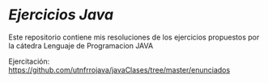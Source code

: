 # <em>Ejercicios Java</em>
Este repositorio contiene mis resoluciones de los ejercicios propuestos por la cátedra Lenguaje de Programacion JAVA 

Ejercitación: https://github.com/utnfrrojava/javaClases/tree/master/enunciados
